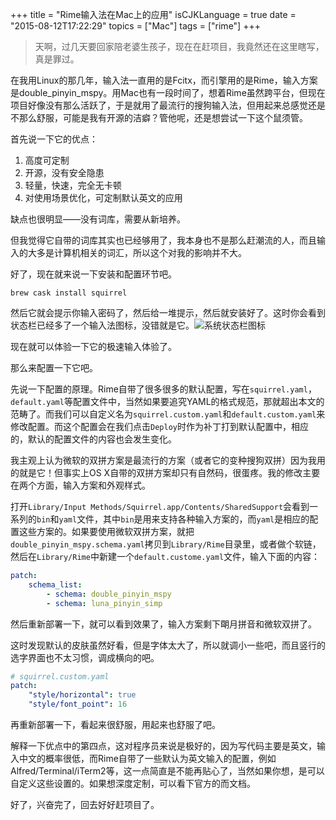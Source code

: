 +++
title  = "Rime输入法在Mac上的应用"
isCJKLanguage = true
date = "2015-08-12T17:22:29"
topics = ["Mac"]
tags = ["rime"]
+++


> 天啊，过几天要回家陪老婆生孩子，现在在赶项目，我竟然还在这里瞎写，真是罪过。

在我用Linux的那几年，输入法一直用的是Fcitx，而引擎用的是Rime，输入方案是double_pinyin_mspy。用Mac也有一段时间了，想着Rime虽然跨平台，但现在项目好像没有那么活跃了，于是就用了最流行的搜狗输入法，但用起来总感觉还是不那么舒服，可能是我有开源的洁癖？管他呢，还是想尝试一下这个鼠须管。

首先说一下它的优点：

1. 高度可定制
2. 开源，没有安全隐患
3. 轻量，快速，完全无卡顿
4. 对使用场景优化，可定制默认英文的应用

缺点也很明显——没有词库，需要从新培养。

但我觉得它自带的词库其实也已经够用了，我本身也不是那么赶潮流的人，而且输入的大多是计算机相关的词汇，所以这个对我的影响并不大。

好了，现在就来说一下安装和配置环节吧。

`brew cask install squirrel`

然后它就会提示你输入密码了，然后给一堆提示，然后就安装好了。这时你会看到状态栏已经多了一个输入法图标，没错就是它。![系统状态栏图标](http://7xn2pe.com1.z0.glb.clouddn.com/squirrel.png)

现在就可以体验一下它的极速输入体验了。

那么来配置一下它吧。

先说一下配置的原理。Rime自带了很多很多的默认配置，写在`squirrel.yaml`，`default.yaml`等配置文件中，当然如果要追究YAML的格式规范，那就超出本文的范畴了。而我们可以自定义名为`squirrel.custom.yaml`和`default.custom.yaml`来修改配置。而这个配置会在我们点击`Deploy`时作为补丁打到默认配置中，相应的，默认的配置文件的内容也会发生变化。

我主观上认为微软的双拼方案是最流行的方案（或者它的变种搜狗双拼）因为我用的就是它！但事实上OS X自带的双拼方案却只有自然码，很蛋疼。我的修改主要在两个方面，输入方案和外观样式。

打开`Library/Input Methods/Squirrel.app/Contents/SharedSupport`会看到一系列的`bin`和`yaml`文件，其中`bin`是用来支持各种输入方案的，而`yaml`是相应的配置这些方案的。如果要使用微软双拼方案，就把`double_pinyin_mspy.schema.yaml`拷贝到`Library/Rime`目录里，或者做个软链，然后在`Library/Rime`中新建一个`default.custome.yaml`文件，输入下面的内容：

```yaml
patch:
    schema_list:
        - schema: double_pinyin_mspy
        - schema: luna_pinyin_simp
```

然后重新部署一下，就可以看到效果了，输入方案剩下朙月拼音和微软双拼了。

这时发现默认的皮肤虽然好看，但是字体太大了，所以就调小一些吧，而且竖行的选字界面也不太习惯，调成横向的吧。

```yaml
# squirrel.custom.yaml
patch:
    "style/horizontal": true
    "style/font_point": 16
```

再重新部署一下，看起来很舒服，用起来也舒服了吧。

解释一下优点中的第四点，这对程序员来说是极好的，因为写代码主要是英文，输入中文的概率很低，而Rime自带了一些默认为英文输入的配置，例如Alfred/Terminal/iTerm2等，这一点简直是不能再贴心了，当然如果你想，是可以自定义这些设置的。如果想深度定制，可以看下官方的而文档。

好了，兴奋完了，回去好好赶项目了。

